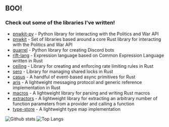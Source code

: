 ## BOO!

### Check out some of the libraries I've written!

- [pnwkit-py](https://github.com/mrvillage/pnwkit-py) - Python library for interacting with the Politics and War API
- [pnwkit](https://github.com/mrvillage/pnwkit) - Set of libraries based around a core Rust library for interacting with the Politics and War API
- [quarrel](https://github.com/mrvillage/quarrel) - Python library for creating Discord bots
- [rift-lang](https://github.com/mrvillage/rift-lang) - Expression language based on Common Expression Language written in Rust
- [ceiling](https://github.com/mrvillage/ceiling) - Library for creating and enforcing rate limiting rules in Rust
- [sero](https://github.com/mrvillage/sero) - Library for managing shared locks in Rust
- [casus](https://github.com/mrvillage/casus) - A handful of event-based async primitives for Rust
- [aris](https://github.com/mrvillage/aris) - A lightweight messaging protocol and generic reference implementation in Rust
- [macros](https://github.com/mrvillage/macros) - A lightweight library for parsing and writing Rust macros
- [extractors](https://github.com/mrvillage/extractors) - A lightweight library for extracting an arbitrary number of function parameters from a provider and calling a function
- [type-store](https://github.com/mrvillage/type-store) - A lightweight type map implementation

![Github stats](https://github-readme-stats.vercel.app/api?username=mrvillage&count_private=true&theme=radical)
![Top Langs](https://github-readme-stats.vercel.app/api/top-langs/?username=mrvillage&theme=radical&exclude_repo=tabler-php,pusher-http-rust,framework,cargo-release,Fantasy-Map-Generator,tokio-tungstenite,discord.py2,enhanced-discord.py,cel-rust,postgres,supabase,gotrue,mantine,github-action-ssh-docker-compose,jishaku,compoships,stockbot&layout=compact&langs_count=10)
